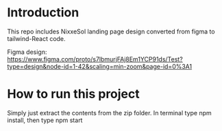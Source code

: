 # Introduction

This repo includes NixxeSol landing page design converted from figma to tailwind-React code. 

Figma design: https://www.figma.com/proto/s7lbmurjFAj8Em1YCP91ds/Test?type=design&node-id=1-42&scaling=min-zoom&page-id=0%3A1


# How to run this project


Simply just extract the contents from the zip folder. In terminal type npm install, then type npm start
